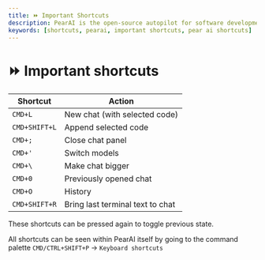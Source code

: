 ```yaml
---
title: ⏩ Important Shortcuts
description: PearAI is the open-source autopilot for software development
keywords: [shortcuts, pearai, important shortcuts, pear ai shortcuts]
---
```


# ⏩ Important shortcuts

| Shortcut      | Action                           |
| ------------- | -------------------------------- |
| `CMD+L`       | New chat (with selected code)    |
| `CMD+SHIFT+L` | Append selected code             |
| `CMD+;`       | Close chat panel                 |
| `CMD+'`       | Switch models                    |
| `CMD+\`       | Make chat bigger                 |
| `CMD+0`       | Previously opened chat           |
| `CMD+O`       | History                          |
| `CMD+SHIFT+R` | Bring last terminal text to chat |

These shortcuts can be pressed again to toggle previous state.

All shortcuts can be seen within PearAI itself by going to the command palette `CMD/CTRL+SHIFT+P` → `Keyboard shortcuts`
